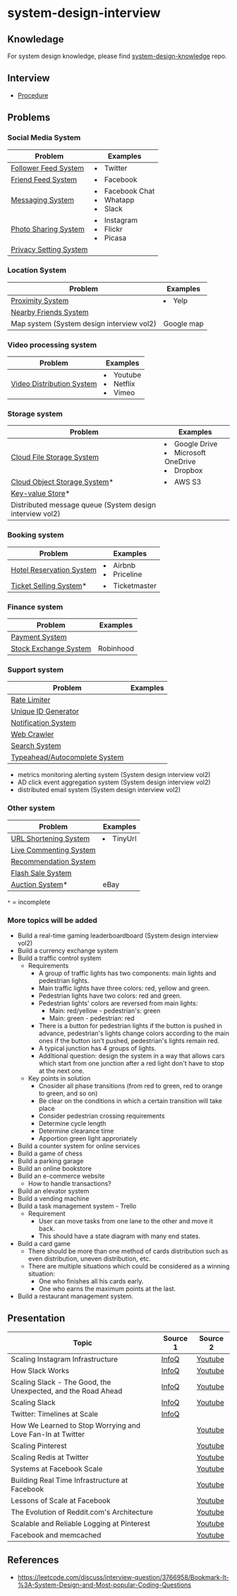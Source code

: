 # system-design-interview

## Knowledage
For system design knowledge, please find [system-design-knowledge](https://github.com/wuyichen24/system-design-knowledge) repo.

## Interview
- [Procedure](interview/Procedure.md)

## Problems
### Social Media System
| Problem | Examples |
|----|----|
| [Follower Feed System](problems/social_media/Follower_Feed_System.md) | <li>Twitter |
| [Friend Feed System](problems/social_media/Friend_Feed_System.md) | <li>Facebook |
| [Messaging System](problems/social_media/Messaging_System.md) | <li>Facebook Chat<li>Whatapp<li>Slack |
| [Photo Sharing System](problems/social_media/Photo_Sharing_System.md) | <li>Instagram<li>Flickr<li>Picasa |
| [Privacy Setting System](problems/social_media/Privacy_Setting_System.md) | |

### Location System
| Problem | Examples |
|----|----|
| [Proximity System](problems/location/Proximity_System.md) | <li>Yelp |
| [Nearby Friends System](problems/location/Nearby_Friends_System.md) | |
| Map system (System design interview vol2) | Google map |

### Video processing system
| Problem | Examples |
|----|----|
| [Video Distribution System](problems/video/Video_Distribution_System.md) | <li>Youtube<li>Netflix<li>Vimeo |

### Storage system
| Problem | Examples |
|----|----|
| [Cloud File Storage System](problems/storage/Cloud_File_Storage_System.md) | <li>Google Drive<li>Microsoft OneDrive<li>Dropbox |
| [Cloud Object Storage System]()* | <li>AWS S3 |
| [Key-value Store]()* | |
| Distributed message queue (System design interview vol2) | |

### Booking system
| Problem | Examples |
|----|----|
| [Hotel Reservation System](problems/booking/Hotel_Reservation_System.md) | <li>Airbnb<li>Priceline |
| [Ticket Selling System]()* | <li>Ticketmaster |

### Finance system
| Problem | Examples |
|----|----|
| [Payment System](problems/finance/Payment_System.md) | |
| [Stock Exchange System](problems/finance/Stock_Exchange_System.md) | Robinhood |

### Support system
| Problem | Examples |
|----|----|
| [Rate Limiter](problems/support/Rate_Limiter.md) | |
| [Unique ID Generator](problems/support/Unique_ID_Generator.md) | |
| [Notification System](problems/support/Notification_System.md) | |
| [Web Crawler](problems/support/Web_Crawler.md) | |
| [Search System](problems/Build_Search_System.md) | |
| [Typeahead/Autocomplete System](problems/Build_Typeahead_Autocomplete_System.md) | |

- metrics monitoring alerting system (System design interview vol2)
- AD click event aggregation system (System design interview vol2)
- distributed email system (System design interview vol2)

### Other system
| Problem | Examples |
|----|----|
| [URL Shortening System](problems/Build_URL_Shortening_System.md) | <li>TinyUrl |
| [Live Commenting System](problems/Build_Live_Commenting_System.md) | | 
| [Recommendation System](problems/Build_Recommendation_System.md) | |
| [Flash Sale System](problems/Build_Flash_Sale_System.md) | |
| [Auction System](problems/Build_Auction_System.md)* | eBay |


`*` = incomplete

### More topics will be added
- Build a real-time gaming leaderboardboard (System design interview vol2)
- Build a currency exchange system
- Build a traffic control system
  - Requirements
     - A group of traffic lights has two components: main lights and pedestrian lights.
     - Main traffic lights have three colors: red, yellow and green.
     - Pedestrian lights have two colors: red and green.
     - Pedestrian lights' colors are reversed from main lights:
        - Main: red/yellow - pedestrian's: green
        - Main: green - pedestrian: red
     - There is a button for pedestrian lights if the button is pushed in advance, pedestrian's lights change colors according to the main ones if the button isn't pushed, pedestrian's lights remain red.
     - A typical junction has 4 groups of lights.
     - Additional question: design the system in a way that allows cars which start from one junction after a red light don't have to stop at the next one.
  - Key points in solution
     - Cnosider all phase transitions (from red to green, red to orange to green, and so on)
     - Be clear on the conditions in which a certain transition will take place
     - Consider pedestrian crossing requirements
     - Determine cycle length
     - Determine clearance time
     - Apportion green light approriately
- Build a counter system for online services
- Build a game of chess
- Build a parking garage
- Build an online bookstore
- Build an e-commerce website
   - How to handle transactions?
- Build an elevator system
- Build a vending machine
- Build a task management system - Trello
   - Requirement
      - User can move tasks from one lane to the other and move it back.
      - This should have a state diagram with many end states.
- Build a card game
   - There should be more than one method of cards distribution such as even distribution, uneven distribution, etc.
   - There are multiple situations which could be considered as a winning situation:
      - One who finishes all his cards early.
      - One who earns the maximum points at the last.
- Build a restaurant management system.

## Presentation
| Topic | Source 1 | Source 2 |
|----|----|----|
| Scaling Instagram Infrastructure | [InfoQ](https://www.infoq.com/presentations/instagram-scale-infrastructure/) | [Youtube](https://www.youtube.com/watch?v=hnpzNAPiC0E) |
| How Slack Works | [InfoQ](https://www.infoq.com/presentations/slack-infrastructure/) | [Youtube](https://www.youtube.com/watch?v=WE9c9AZe-DY) |
| Scaling Slack - The Good, the Unexpected, and the Road Ahead | [InfoQ](https://www.infoq.com/presentations/slack-scalability-2018/) | [Youtube](https://www.youtube.com/watch?v=_M-oHxknfnI) |
| Scaling Slack | [InfoQ](https://www.infoq.com/presentations/slack-scalability/) | [Youtube](https://www.youtube.com/watch?v=x1Uz3rMlOBo) |
| Twitter: Timelines at Scale | [InfoQ](https://www.infoq.com/presentations/Twitter-Timeline-Scalability/) | |
| How We Learned to Stop Worrying and Love Fan-In at Twitter | | [Youtube](https://www.youtube.com/watch?v=WEgCjwyXvwc) |
| Scaling Pinterest | | [Youtube](https://www.youtube.com/watch?v=jQNCuD_hxdQ) |
| Scaling Redis at Twitter | | [Youtube](https://www.youtube.com/watch?v=rP9EKvWt0zo) |
| Systems at Facebook Scale | | [Youtube](https://www.youtube.com/watch?v=dlixGkelP9U) |
| Building Real Time Infrastructure at Facebook | | [Youtube](https://www.youtube.com/watch?v=ODkEWsO5I30) |
| Lessons of Scale at Facebook | | [Youtube](https://www.youtube.com/watch?v=QCHiNEw73AU) |
| The Evolution of Reddit.com's Architecture | | [Youtube](https://www.youtube.com/watch?v=nUcO7n4hek4) |
| Scalable and Reliable Logging at Pinterest | | [Youtube](https://www.youtube.com/watch?v=DphnpWVYeG8) | 
| Facebook and memcached | | [Youtube](https://www.youtube.com/watch?v=UH7wkvcf0ys) |

## References
- https://leetcode.com/discuss/interview-question/3766958/Bookmark-It-%3A-System-Design-and-Most-popular-Coding-Questions
